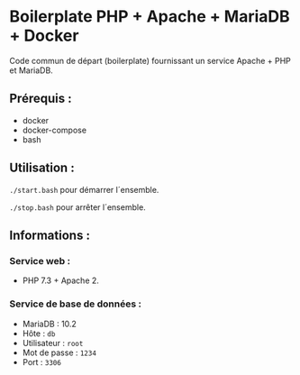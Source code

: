 # Boilerplate PHP + Apache + MariaDB + Docker
Code commun de départ (boilerplate) fournissant un service Apache + PHP et MariaDB.

## Prérequis :

- docker
- docker-compose
- bash

## Utilisation :

`./start.bash` pour démarrer l´ensemble.

`./stop.bash` pour arrêter l´ensemble.

## Informations :

### Service web :
- PHP 7.3 + Apache 2.

### Service de base de données :
- MariaDB : 10.2
- Hôte : `db`
- Utilisateur : `root`
- Mot de passe : `1234`
- Port : `3306`
